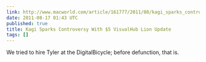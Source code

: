 ```yaml
---
link: http://www.macworld.com/article/161777/2011/08/kagi_sparks_controversy_with_5_visualhub_lion_update.html
date: 2011-08-17 01:43 UTC
published: true
title: Kagi Sparks Controversy With $5 VisualHub Lion Update
tags: []
---
```


We tried to hire Tyler at the DigitalBicycle; before defunction, that is.
